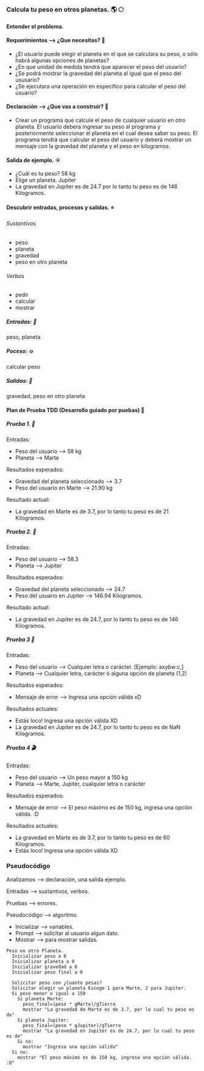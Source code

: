 ### Calcula tu peso en otros planetas. :earth_americas: :full_moon:

#### Entender el problema.
#### Requerimientos --> ¿Que necesitas? :first_quarter_moon_with_face:
* ¿El usuario puede elegir el planeta en el que se   calculara su peso, o sólo habrá algunas opciones de   planetas?
* ¿En que unidad de medida tendrá que aparecer el peso del usuario?
* ¿Se podrá mostrar la gravedad del planeta al igual que el peso del ususario?
* ¿Se ejecutara una operación en especifico para calcular el peso del usuario?
#### Declaración --> ¿Que vas a construir? :rocket:
* Crear un programa que calcule el peso de cualquier usuario en otro planeta. El usuario debera ingresar su peso al programa y posteriormente seleccionar el planeta en el cual desea saber su peso. El programa tendrá que calcular el peso del usuario y deberá mostrar un mensaje con la gravedad del planeta y el peso en kilogramos.
#### Salida de ejemplo. :sunny:
* ¿Cuál es tu peso? 58 kg
* Elige un planeta. Jupiter
* La gravedad en Jupiter es de 24.7 por lo tanto tu peso es de 146 Kilogramos.
#### Descubrir entradas, procesos y salidas. :star:
###### Sustantivos                
* peso
* planeta
* gravedad
* peso en otro planeta
###### Verbos
* pedir
* calcular
* mostrar
##### Entradas: :dancer:
peso, planeta
##### Poceso: :boom:
calcular peso
##### Salidas: :runner:
gravedad, peso en otro planeta

#### Plan de Prueba TDD (Desarrollo guiado por puebas) :mag_right:

##### Prueba 1. :electric_plug:
Entradas:
* Peso del usuario --> 58 kg
* Planeta --> Marte

Resultados esperados:
* Gravedad del planeta seleccionado --> 3.7
* Peso del usuario en Marte --> 21.90 kg

Resultado actual:
* La gravedad en Marte es de 3.7, por lo tanto tu peso es de 21 Kilogramos.

##### Prueba 2. :telescope:
Entradas:
* Peso del usuario --> 58.3
* Planeta --> Jupiter

Resultados esperados:
* Gravedad del planeta seleccionado --> 24.7
* Peso del usuario en Jupiter --> 146.94 Kilogramos.

Resultado actual:
* La gravedad en Jupiter es de 24.7, por lo tanto tu peso es de 146 Kilogramos.

##### Prueba 3 :pushpin:
Entradas:
* Peso del usuario --> Cualquier letra o carácter. [Ejemplo: axybw:c,]
* Planeta --> Cualquier letra, carácter ó alguna opción de planeta (1,2)

Resultados esperados:
* Mensaje de error --> Ingresa una opción válida xD

Resultados actuales:
* Estás loco! Ingresa una opción válida XD
* La gravedad en Jupiter es de 24.7, por lo tanto tu peso es de NaN Kilogramos.

##### Prueba 4 :clapper:
Entradas:
* Peso del usuario --> Un peso mayor a 150 kg
* Planeta --> Marte, Jupiter, cualquier letra o carácter

Resultados esperados:
* Mensaje de error --> El peso máximo es de 150 kg, ingresa una opción válida. :D

Resultados actuales:
* La gravedad en Marte es de 3.7, por lo tanto tu peso es de 60 Kilogramos.
* Estás loco! Ingresa una opción válida XD

### Pseudocódigo
Analizamos --> declaración, una salida ejemplo.

Entradas --> sustantivos, verbos.

Pruebas --> errores.

Pseudocódigo --> algoritmo.

* Inicializar --> variables.
* Prompt --> solicitar al usuario algun dato.
* Mostrar --> para mostrar salidas.

```
Peso en otro Planeta.
  Inicializar peso a 0
  Inicializar planeta a 0
  Inicializar gravedad a 0
  Inicializar peso final a 0

  Solicitar peso con ¿Cuanto pesas?
  Solicitar elegir un planeta Escoge 1 para Marte, 2 para Jupiter.
  Si peso menor o igual a 150
    Si planeta Marte:
      peso_final=(peso * gMarte)/gTierra
      mostrar "La gravedad de Marte es de 3.7, por lo cual tu peso es de"
    Si planeta Jupiter:
      peso_final=(peso * gJupiter)/gTierra
      mostrar "La gravedad en Jupiter es de 24.7, por lo cual tu peso es de"
    Si no:
      mostrar "Ingresa una opción válida"
  Si no:
    mostrar "El peso máximo es de 150 kg, ingresa una opción válida. :D"
 ```
